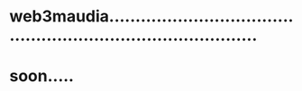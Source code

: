 # web3maudia..................................................................................
# soon.....
